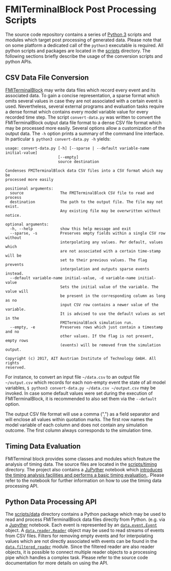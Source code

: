 FMITerminalBlock Post Processing Scripts
========================================

The source code repository contains a series of [Python 3](https://www.python.org/) scripts and modules which target post processing of generated data. Please note that on some platform a dedicated call of the ```python3``` executable is required. All python scripts and packages are located in the [scripts](../../scripts) directory. The following sections briefly describe the usage of the conversion scripts and python APIs.

## CSV Data File Conversion

[FMITerminalBlock](usage.md) may write data files which record every event and its associated data. To gain a concise representation, a sparse format which omits several values in case they are not associated with a certain event is used. Nevertheless, several external programs and evaluation tasks require a dense format which contains every model variable value for every recorded time step. The script ```convert-data.py```  was written to convert the FMITerminalBlock output data file format to a dense CSV file format which may be processed more easily. Several options allow a customization of the output data. The ```-h``` option prints a summary of the command line interface. In particular ```$ python3 convert-data.py -h``` yields:

```
usage: convert-data.py [-h] [--sparse | --default variable-name initial-value]
                       [--empty]
                       source destination

Condenses FMITerminalBlock data CSV files into a CSV format which may be
processed more easily

positional arguments:
  source                The FMITerminalBlock CSV file to read and process
  destination           The path to the output file. The file may not exist.
                        Any existing file may be overwritten without notice.

optional arguments:
  -h, --help            show this help message and exit
  --sparse, -s          Preserves empty fields within a single CSV row without
                        interpolating any values. Per default, values which
                        are not associated with a certain time-stamp will be
                        set to their previous values. The flag prevents
                        interpolation and outputs sparse events instead.
  --default variable-name initial-value, -d variable-name initial-value
                        Sets the initial value of the variable. The value will
                        be present in the corresponding column as long as no
                        input CSV row contains a newer value of the variable.
                        It is advised to use the default values as set in the
                        FMITerminalBlock simulation run.
  --empty, -e           Preserves rows which just contain a timestamp and no
                        other values. If the flag is not present, empty rows
                        (events) will be removed from the simulation output.

Copyright (c) 2017, AIT Austrian Institute of Technology GmbH. All rights
reserved.

```

For instance, to convert an input file ```~/data.csv``` to an output file ```~/output.csv``` which records for each non-empty event the state of all model variables, ```$ python3 convert-data.py ~/data.csv ~/output.csv``` may be invoked. In case some default values were set during the execution of FMITerminalBlock, it is recommended to also set them via the ```--default``` option.

The output CSV file format will use a comma (",") as a field separator and will enclose all values within quotation marks. The first row names the model variable of each column and does not contain any simulation outcome. The first column always corresponds to the simulation time.


## Timing Data Evaluation

FMITerminal block provides some classes and modules which feature the analysis of timing data. The source files are located in the [scripts/timing](../../scripts/timing) directory. The project also contains a [JuPyther](https://jupyter.org/) notebook which [introduces the timing analysis facilities and performs a basic timing evaluation.](../../scripts/basic-timing-evaluation.ipynb). Please refer to the notebook for further information on how to use the timing data processing API. 

## Python Data Processing API

The [scripts/data](../../scripts/data) directory contains a Python package which may be used to read and process FMITerminalBlock data files directly from Python. (e.g. via a [Jupyther](https://jupyter.org/) notebook. Each event is represented by an [```data.event.Event```](../../scripts/data/event.py) object. A [```data.reader.Reader```](../../scripts/data/reader.py) object may be used to read streams of events from CSV files. Filters for removing empty events and for interpolating values which are not directly associated with events can be found in the [```data.filtered_reader```](../../scripts/data/filtered_reader.py) module. Since the filtered reader are also reader objects, it is possible to connect multiple reader objects to a processing pipe which handles a complex task. Please refer to the source code documentation for more details on using the API.

